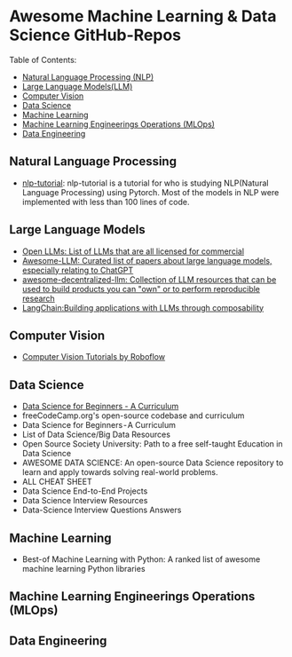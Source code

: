 # Awesome Machine Learning & Data Science GitHub-Repos

Table of Contents:
* [Natural Language Processing (NLP)]()
* [Large Language Models(LLM)]()
* [Computer Vision]()
* [Data Science]()
* [Machine Learning]() 
* [Machine Learning Engineerings Operations (MLOps)]()
* [Data Engineering]() 

## Natural Language Processing ##
* [nlp-tutorial](https://github.com/graykode/nlp-tutorial): nlp-tutorial is a tutorial for who is studying NLP(Natural Language Processing) using Pytorch. Most of the models in NLP were implemented with less than 100 lines of code.


## Large Language Models ##
* [Open LLMs: List of LLMs that are all licensed for commercial](https://github.com/eugeneyan/open-llms)
* [Awesome-LLM: Curated list of papers about large language models, especially relating to ChatGPT](https://github.com/Hannibal046/Awesome-LLM)
* [awesome-decentralized-llm: Collection of LLM resources that can be used to build products you can "own" or to perform reproducible research](https://github.com/imaurer/awesome-decentralized-llm)
* [LangChain:Building applications with LLMs through composability](https://github.com/hwchase17/langchain)

## Computer Vision ## 
* [Computer Vision Tutorials by Roboflow](https://github.com/roboflow/notebooks)

## Data Science ##
* [Data Science for Beginners - A Curriculum](https://github.com/microsoft/Data-Science-For-Beginners)
* freeCodeCamp.org's open-source codebase and curriculum
* Data Science for Beginners - A Curriculum
* List of Data Science/Big Data Resources
* Open Source Society University: Path to a free self-taught Education in Data Science
* AWESOME DATA SCIENCE: An open-source Data Science repository to learn and apply towards solving real-world problems.
* ALL CHEAT SHEET
* Data Science End-to-End Projects
* Data Science Interview Resources
* Data-Science Interview Questions Answers

## Machine Learning ##
* Best-of Machine Learning with Python: A ranked list of awesome machine learning Python libraries

## Machine Learning Engineerings Operations (MLOps) ##


## Data Engineering ##
